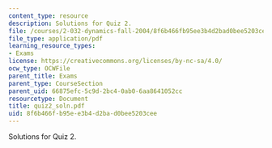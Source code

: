 ```yaml
---
content_type: resource
description: Solutions for Quiz 2.
file: /courses/2-032-dynamics-fall-2004/8f6b466fb95ee3b4d2bad0bee5203cee_quiz2_soln.pdf
file_type: application/pdf
learning_resource_types:
- Exams
license: https://creativecommons.org/licenses/by-nc-sa/4.0/
ocw_type: OCWFile
parent_title: Exams
parent_type: CourseSection
parent_uid: 66875efc-5c9d-2bc4-0ab0-6aa8641052cc
resourcetype: Document
title: quiz2_soln.pdf
uid: 8f6b466f-b95e-e3b4-d2ba-d0bee5203cee
---
```

Solutions for Quiz 2.
